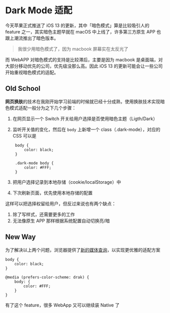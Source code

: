 # Dark Mode 适配

今天苹果正式推送了 iOS 13 的更新，其中「暗色模式」算是比较吸引人的 feature 之一，其实暗色主题早就在 macOS 中上线了，许多第三方原生 APP 也跟上潮流推出了暗色版本。

> 我很少用暗色模式了，因为 macbook 屏幕实在太反光了

而 WebAPP 对暗色模式的支持是比较滞后，主要是因为 macbook 是桌面端，对大部分移动优先的公司，优先级没那么高。因此 iOS 13 的更新可能会让一些公司开始重视暗色模式的适配。

## Old School

**网页换肤**的技术在我刚开始学习前端的时候就已经十分成熟，使用换肤技术实现暗色模式适配一般分为之下几个步骤：

1. 在网页显示一个 Switch 开关给用户选择是否使用暗色主题（Ligth/Dark）
2. 监听开关值的变化，然后在 `body` 上新增一个 class（.dark-mode），对应的 CSS 可以是

        body {
        	color: black;
        }
        
        .dark-mode body {
        	color: #FFF;
        }

3. 把用户选择记录到本地存储（cookie/localStorage）中
4. 下次刷新页面，优先使用本地存储的配置

这样可以把选择权留给用户，但反过来说也有两个缺点：

1. 除了写样式，还需要更多的工作
2. 无法像原生 APP 那样根据系统配置自动切换亮/暗

## New Way

为了解决以上两个问题，浏览器提供了[新的媒体查询](https://developer.mozilla.org/en-US/docs/Web/CSS/@media/prefers-color-scheme)，以实现更优雅的适配方案

    body {
    	color: black;
    }
    
    @media (prefers-color-scheme: drak) {
    	body: {
    		color: #FFF;
    	}
    }

有了这个 feature，很多 WebApp 又可以继续装 Native 了